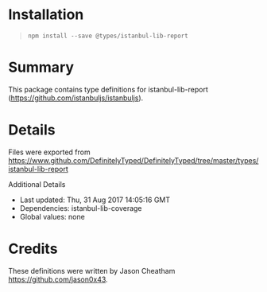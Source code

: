 # Installation
> `npm install --save @types/istanbul-lib-report`

# Summary
This package contains type definitions for istanbul-lib-report (https://github.com/istanbuljs/istanbuljs).

# Details
Files were exported from https://www.github.com/DefinitelyTyped/DefinitelyTyped/tree/master/types/istanbul-lib-report

Additional Details
 * Last updated: Thu, 31 Aug 2017 14:05:16 GMT
 * Dependencies: istanbul-lib-coverage
 * Global values: none

# Credits
These definitions were written by Jason Cheatham <https://github.com/jason0x43>.
